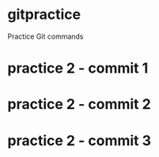 # gitpractice
Practice Git commands

# practice 2 - commit 1

# practice 2 - commit 2

# practice 2 - commit 3